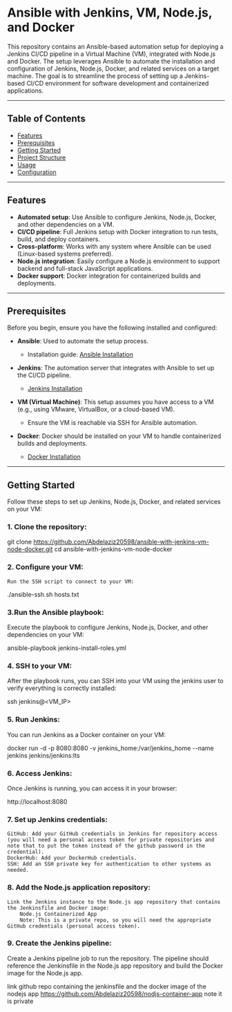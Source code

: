 # Ansible with Jenkins, VM, Node.js, and Docker

This repository contains an Ansible-based automation setup for deploying a Jenkins CI/CD pipeline in a Virtual Machine (VM), integrated with Node.js and Docker. The setup leverages Ansible to automate the installation and configuration of Jenkins, Node.js, Docker, and related services on a target machine. The goal is to streamline the process of setting up a Jenkins-based CI/CD environment for software development and containerized applications.

---

## Table of Contents

- [Features](#features)
- [Prerequisites](#prerequisites)
- [Getting Started](#getting-started)
- [Project Structure](#project-structure)
- [Usage](#usage)
- [Configuration](#configuration)

---

## Features

- **Automated setup**: Use Ansible to configure Jenkins, Node.js, Docker, and other dependencies on a VM.
- **CI/CD pipeline**: Full Jenkins setup with Docker integration to run tests, build, and deploy containers.
- **Cross-platform**: Works with any system where Ansible can be used (Linux-based systems preferred).
- **Node.js integration**: Easily configure a Node.js environment to support backend and full-stack JavaScript applications.
- **Docker support**: Docker integration for containerized builds and deployments.

---

## Prerequisites

Before you begin, ensure you have the following installed and configured:

- **Ansible**: Used to automate the setup process.
  - Installation guide: [Ansible Installation](https://docs.ansible.com/ansible/latest/installation_guide/installation_index.html)
  
- **Jenkins**: The automation server that integrates with Ansible to set up the CI/CD pipeline.
  - [Jenkins Installation](https://www.jenkins.io/doc/book/installing/)

- **VM (Virtual Machine)**: This setup assumes you have access to a VM (e.g., using VMware, VirtualBox, or a cloud-based VM).
  - Ensure the VM is reachable via SSH for Ansible automation.

- **Docker**: Docker should be installed on your VM to handle containerized builds and deployments.
  - [Docker Installation](https://docs.docker.com/get-docker/)

---

## Getting Started

Follow these steps to set up Jenkins, Node.js, Docker, and related services on your VM:

### 1. Clone the repository:

git clone https://github.com/Abdelaziz20598/ansible-with-jenkins-vm-node-docker.git
cd ansible-with-jenkins-vm-node-docker

### 2. Configure your VM:

    Run the SSH script to connect to your VM:

./ansible-ssh.sh hosts.txt

### 3.Run the Ansible playbook:

Execute the playbook to configure Jenkins, Node.js, Docker, and other dependencies on your VM:

ansible-playbook jenkins-install-roles.yml

### 4. SSH to your VM:

After the playbook runs, you can SSH into your VM using the jenkins user to verify everything is correctly installed:

ssh jenkins@<VM_IP>

### 5. Run Jenkins:

You can run Jenkins as a Docker container on your VM:

docker run -d -p 8080:8080 -v jenkins_home:/var/jenkins_home --name jenkins jenkins/jenkins:lts

### 6. Access Jenkins:

Once Jenkins is running, you can access it in your browser:

http://localhost:8080

### 7. Set up Jenkins credentials:

    GitHub: Add your GitHub credentials in Jenkins for repository access (you will need a personal access token for private repositories and note that to put the token instead of the github password in the credential).
    DockerHub: Add your DockerHub credentials.
    SSH: Add an SSH private key for authentication to other systems as needed.
    
### 8. Add the Node.js application repository:

    Link the Jenkins instance to the Node.js app repository that contains the Jenkinsfile and Docker image:
        Node.js Containerized App
        Note: This is a private repo, so you will need the appropriate GitHub credentials (personal access token).

### 9. Create the Jenkins pipeline:

Create a Jenkins pipeline job to run the repository. The pipeline should reference the Jenkinsfile in the Node.js app repository and build the Docker image for the Node.js app.

link github repo containing the jenkinsfile and the docker image of the nodejs app
https://github.com/Abdelaziz20598/nodjs-container-app
note it is private
